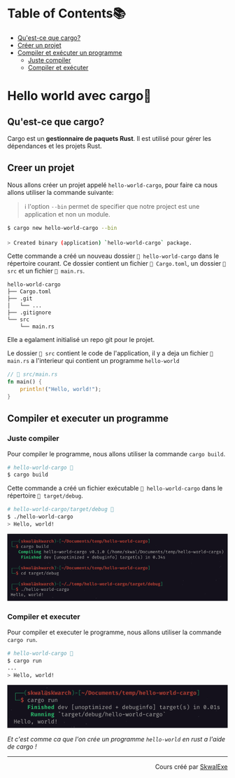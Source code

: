 # Table of Contents📚
- [Qu'est-ce que cargo?](#quest-ce-que-cargo)
- [Créer un projet](#creer-un-projet)
- [Compiler et exécuter un programme](#compiler-et-executer-un-programme)
    - [Juste compiler](#juste-compiler)
    - [Compiler et exécuter](#compiler-et-executer)

# Hello world avec cargo🚢
## Qu'est-ce que cargo?
Cargo est un **gestionnaire de paquets Rust**. Il est utilisé pour gérer les dépendances et les projets Rust.


## Creer un projet
Nous allons créer un projet appelé `hello-world-cargo`, pour faire ca nous allons utiliser la commande suivante:
> ℹ️ l'option `--bin` permet de specifier que notre project est une application et non un module.
```bash
$ cargo new hello-world-cargo --bin

> Created binary (application) `hello-world-cargo` package.
```

Cette commande a créé un nouveau dossier `📂 hello-world-cargo` dans le répertoire courant. Ce dossier contient un fichier `📄 Cargo.toml`, un dossier `📂 src` et un fichier `📄 main.rs`.

```
hello-world-cargo
├── Cargo.toml
├── .git
│   └── ...
├── .gitignore
└── src
    └── main.rs
```

Elle a egalament initialisé un repo git pour le projet.

Le dossier `📂 src` contient le code de l'application, il y a deja un fichier `📄 main.rs` a l'interieur qui contient un programme `hello-world`

```rust
// 📄 src/main.rs
fn main() {
    println!("Hello, world!");
}
```

## Compiler et executer un programme
### Juste compiler
Pour compiler le programme, nous allons utiliser la commande `cargo build`.
```bash
# hello-world-cargo 📂
$ cargo build
```

Cette commande a créé un fichier exécutable `📄 hello-world-cargo` dans le répertoire `📂 target/debug`.

```bash
# hello-world-cargo/target/debug 📂
$ ./hello-world-cargo
> Hello, world!
```
![](1.png)
### Compiler et executer
Pour compiler et executer le programme, nous allons utiliser la commande `cargo run`.
```bash
# hello-world-cargo 📂
$ cargo run
...
> Hello, world!
```
![](2.png)

*Et c'est comme ca que l'on crée un programme `hello-world` en rust a l'aide de cargo !*




<!--

---

<p align="right"><a href="https://github.com/SkwalExe/apprendre-rust/tree/main/course/hello-world">Section suivante ⏭️</a></p>
-->

---


<p align="right">Cours créé par <a href="https://github.com/SkwalExe/" target="_blank">SkwalExe</a></p>